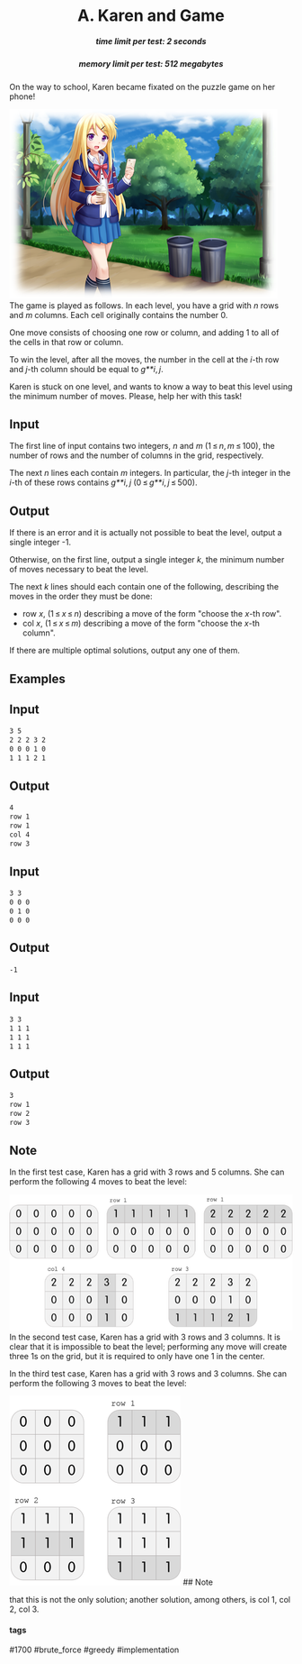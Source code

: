 <h1 style='text-align: center;'> A. Karen and Game</h1>

<h5 style='text-align: center;'>time limit per test: 2 seconds</h5>
<h5 style='text-align: center;'>memory limit per test: 512 megabytes</h5>

On the way to school, Karen became fixated on the puzzle game on her phone!

 ![](images/166c8fed033ba4203812d69bfc99370c524422db.png) The game is played as follows. In each level, you have a grid with *n* rows and *m* columns. Each cell originally contains the number 0.

One move consists of choosing one row or column, and adding 1 to all of the cells in that row or column.

To win the level, after all the moves, the number in the cell at the *i*-th row and *j*-th column should be equal to *g**i*, *j*.

Karen is stuck on one level, and wants to know a way to beat this level using the minimum number of moves. Please, help her with this task!

## Input

The first line of input contains two integers, *n* and *m* (1 ≤ *n*, *m* ≤ 100), the number of rows and the number of columns in the grid, respectively.

The next *n* lines each contain *m* integers. In particular, the *j*-th integer in the *i*-th of these rows contains *g**i*, *j* (0 ≤ *g**i*, *j* ≤ 500).

## Output

If there is an error and it is actually not possible to beat the level, output a single integer -1.

Otherwise, on the first line, output a single integer *k*, the minimum number of moves necessary to beat the level.

The next *k* lines should each contain one of the following, describing the moves in the order they must be done:

* row *x*, (1 ≤ *x* ≤ *n*) describing a move of the form "choose the *x*-th row".
* col *x*, (1 ≤ *x* ≤ *m*) describing a move of the form "choose the *x*-th column".

If there are multiple optimal solutions, output any one of them.

## Examples

## Input


```
3 5  
2 2 2 3 2  
0 0 0 1 0  
1 1 1 2 1  

```
## Output


```
4  
row 1  
row 1  
col 4  
row 3  

```
## Input


```
3 3  
0 0 0  
0 1 0  
0 0 0  

```
## Output


```
-1  

```
## Input


```
3 3  
1 1 1  
1 1 1  
1 1 1  

```
## Output


```
3  
row 1  
row 2  
row 3  

```
## Note

In the first test case, Karen has a grid with 3 rows and 5 columns. She can perform the following 4 moves to beat the level:

 ![](images/cf77f058cbe5da73319b559e16d7079c19fec9fb.png) In the second test case, Karen has a grid with 3 rows and 3 columns. It is clear that it is impossible to beat the level; performing any move will create three 1s on the grid, but it is required to only have one 1 in the center.

In the third test case, Karen has a grid with 3 rows and 3 columns. She can perform the following 3 moves to beat the level:

 ![](images/6f7d3c4c9d59f4795eccb2b7b3fd41174e30610b.png) ## Note

 that this is not the only solution; another solution, among others, is col 1, col 2, col 3.



#### tags 

#1700 #brute_force #greedy #implementation 
